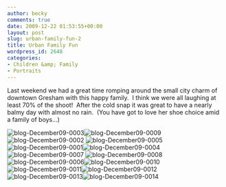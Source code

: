 ```yaml
---
author: becky
comments: true
date: 2009-12-22 01:53:55+00:00
layout: post
slug: urban-family-fun-2
title: Urban Family Fun
wordpress_id: 2648
categories:
- Children &amp; Family
- Portraits
---
```


Last weekend we had a great time romping around the small city charm of downtown Gresham with this happy family.  I think we were all laughing at least 70% of the shoot!  After the cold snap it was great to have a nearly balmy day with almost no rain.  (You have got to love her shoe choice amid a family of boys...)




![blog-December09-0003](http://beta.beckyjenson.com/wp-content/uploads/2009/12/blog-December09-0003.jpg)![blog-December09-0009](http://beta.beckyjenson.com/wp-content/uploads/2009/12/blog-December09-0009.jpg)![blog-December09-0002](http://beta.beckyjenson.com/wp-content/uploads/2009/12/blog-December09-0002.jpg) ![blog-December09-0005](http://beta.beckyjenson.com/wp-content/uploads/2009/12/blog-December09-0005.jpg)![blog-December09-0001](http://beta.beckyjenson.com/wp-content/uploads/2009/12/blog-December09-0001.jpg)![blog-December09-0004](http://beta.beckyjenson.com/wp-content/uploads/2009/12/blog-December09-0004.jpg)![blog-December09-0007](http://beta.beckyjenson.com/wp-content/uploads/2009/12/blog-December09-0007.jpg) ![blog-December09-0008](http://beta.beckyjenson.com/wp-content/uploads/2009/12/blog-December09-0008.jpg)![blog-December09-0006](http://beta.beckyjenson.com/wp-content/uploads/2009/12/blog-December09-0006.jpg)![blog-December09-0010](http://beta.beckyjenson.com/wp-content/uploads/2009/12/blog-December09-0010.jpg)![blog-December09-0011](http://beta.beckyjenson.com/wp-content/uploads/2009/12/blog-December09-0011.jpg)![blog-December09-0012](http://beta.beckyjenson.com/wp-content/uploads/2009/12/blog-December09-0012.jpg) ![blog-December09-0013](http://beta.beckyjenson.com/wp-content/uploads/2009/12/blog-December09-0013.jpg)![blog-December09-0014](http://beta.beckyjenson.com/wp-content/uploads/2009/12/blog-December09-0014.jpg)
